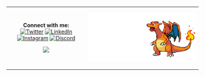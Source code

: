 <!-- Tek hücreli tablo yaklaşımı ile -->
<p align="center">
  <table>
    <tr>
      <td>
        <p align="center">
          <b>Connect with me:</b><br>
          <a href="https://twitter.com/404notfound" target="blank"><img src="https://cdn.jsdelivr.net/npm/simple-icons@3.0.1/icons/twitter.svg" alt="Twitter" height="30" width="40" /></a>
          <a href="https://www.linkedin.com/in/404notfound" target="blank"><img src="https://cdn.jsdelivr.net/npm/simple-icons@3.0.1/icons/linkedin.svg" alt="LinkedIn" height="30" width="40" /></a>
          <a href="https://www.instagram.com/15temmuzkizilaymeydani" target="blank"><img src="https://cdn.jsdelivr.net/npm/simple-icons@3.0.1/icons/instagram.svg" alt="Instagram" height="30" width="40" /></a>
          <a href="https://discord.gg/totilata#7329" target="blank"><img src="https://raw.githubusercontent.com/rahuldkjain/github-profile-readme-generator/master/src/images/icons/Social/discord.svg" alt="Discord" height="30" width="40"/></a>
        </p>
        <p align="center">
          <img src="https://github-readme-stats.vercel.app/api/top-langs/?username=kajun1337&layout=compact&title_color=c8ffc9&icon_color=236026&bg_color=09131B&text_color=ffffff&border_color=236026" />
        </p>
      </td>
      <td>
        <p align="center">
          <img src="charizard2.gif" alt="Charizard GIF" />
        </p>
      </td>
    </tr>
  </table>
</p>
